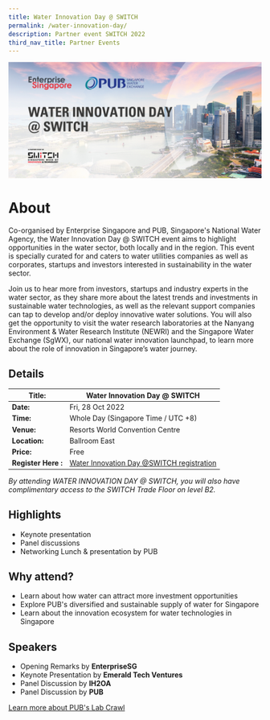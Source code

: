 ```yaml
---
title: Water Innovation Day @ SWITCH
permalink: /water-innovation-day/
description: Partner event SWITCH 2022
third_nav_title: Partner Events
---
```

![Water Innovation Day Partner Event SWITCH 2022](/images/Water%20Innovation%20Day%20MicePad%20Header_SWITCH%20Lockup.png)
# **About**
Co-organised by Enterprise Singapore and PUB, Singapore's National Water Agency, the Water Innovation Day @ SWITCH event aims to highlight opportunities in the water sector, both locally and in the region. This event is specially curated for and caters to water utilities companies as well as corporates, startups and investors interested in sustainability in the water sector.

Join us to hear more from investors, startups and industry experts in the water sector, as they share more about the latest trends and investments in sustainable water technologies, as well as the relevant support companies can tap to develop and/or deploy innovative water solutions. You will also get the opportunity to visit the water research laboratories at the Nanyang Environment & Water Research Institute (NEWRI) and the Singapore Water Exchange (SgWX), our national water innovation launchpad, to learn more about the role of innovation in Singapore’s water journey.

## **Details**

| **Title:** | **Water Innovation Day @ SWITCH** |
| -------- | -------- |
|**Date:** | Fri, 28 Oct 2022 |
| **Time:** | Whole Day (Singapore Time / UTC +8) |
|**Venue:** | Resorts World Convention Centre |
|**Location:** | Ballroom East |
|**Price:** | Free |
|**Register Here :** |[Water Innovation Day @SWITCH registration ](https://web.micepad.co/water-innovation-day/info?lang=en)

*By attending WATER INNOVATION DAY @ SWITCH, you will also have complimentary access to the SWITCH Trade Floor on level B2.*

## **Highlights**
* Keynote presentation 
* Panel discussions
* Networking Lunch & presentation by PUB


## **Why attend?**
* Learn about how water can attract more investment opportunities
* Explore PUB's diversified and sustainable supply of water for Singapore  
* Learn about the innovation ecosystem for water technologies in Singapore

## **Speakers**
* Opening Remarks by **EnterpriseSG**
* Keynote Presentation by **Emerald Tech Ventures**
* Panel Discussion by **IH2OA**
* Panel Discussion by **PUB**

[Learn more about PUB's Lab Crawl](https://www.switchsg.org/pub/)
